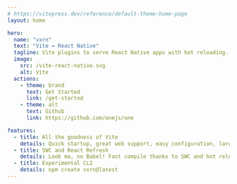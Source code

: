 ```yaml
---
# https://vitepress.dev/reference/default-theme-home-page
layout: home

hero:
  name: "vxrn"
  text: "Vite ↔ React Native"
  tagline: Vite plugins to serve React Native apps with hot reloading. Serve web and native apps at once (beta).
  image:
    src: /vite-react-native.svg
    alt: Vite
  actions:
    - theme: brand
      text: Get Started
      link: /get-started
    - theme: alt
      text: Github
      link: https://github.com/onejs/one

features:
  - title: All the goodness of Vite
    details: Quick startup, great web support, easy configuration, large and growing  community.
  - title: SWC and React Refresh
    details: Look ma, no Babel! Fast compile thanks to SWC and hot reloading support for native and web simulatenously.
  - title: Experimental CLI
    details: npm create vxrn@latest
---
```


